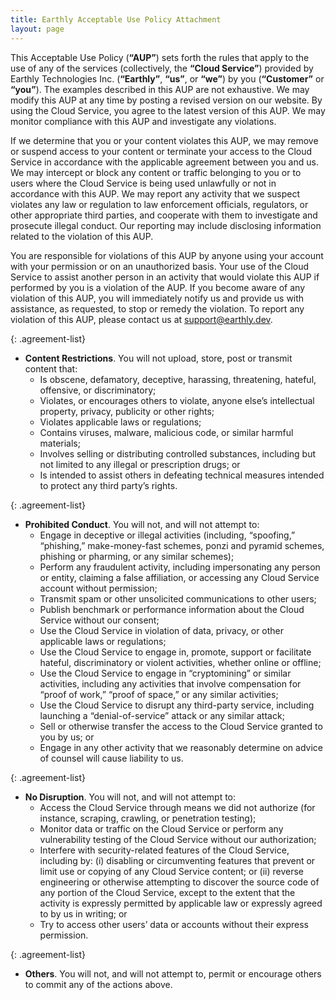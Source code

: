 ```yaml
---
title: Earthly Acceptable Use Policy Attachment
layout: page
---
```


<link rel="stylesheet" href="/assets/css/subpage.css">

This Acceptable Use Policy (**“AUP”**) sets forth the rules that apply to the use of any of the services (collectively, the **“Cloud Service”**) provided by Earthly Technologies Inc. (**“Earthly”**, **“us”**, or **“we”**) by you (**“Customer”** or **“you”**). The examples described in this AUP are not exhaustive. We may modify this AUP at any time by posting a revised version on our website. By using the Cloud Service, you agree to the latest version of this AUP. We may monitor compliance with this AUP and investigate any violations.

If we determine that you or your content violates this AUP, we may remove or suspend access to your content or terminate your access to the Cloud Service in accordance with the applicable agreement between you and us. We may intercept or block any content or traffic belonging to you or to users where the Cloud Service is being used unlawfully or not in accordance with this AUP. We may report any activity that we suspect violates any law or regulation to law enforcement officials, regulators, or other appropriate third parties, and cooperate with them to investigate and prosecute illegal conduct. Our reporting may include disclosing information related to the violation of this AUP.

You are responsible for violations of this AUP by anyone using your account with your permission or on an unauthorized basis. Your use of the Cloud Service to assist another person in an activity that would violate this AUP if performed by you is a violation of the AUP. If you become aware of any violation of this AUP, you will immediately notify us and provide us with assistance, as requested, to stop or remedy the violation. To report any violation of this AUP, please contact us at [support@earthly.dev](mailto:support@earthly.dev).

{: .agreement-list}
- **Content Restrictions**. You will not upload, store, post or transmit content that:
    - Is obscene, defamatory, deceptive, harassing, threatening, hateful, offensive, or discriminatory;
    - Violates, or encourages others to violate, anyone else’s intellectual property, privacy, publicity or other rights;
    - Violates applicable laws or regulations;
    - Contains viruses, malware, malicious code, or similar harmful materials;
    - Involves selling or distributing controlled substances, including but not limited to any illegal or prescription drugs; or
    - Is intended to assist others in defeating technical measures intended to protect any third party’s rights.

{: .agreement-list}
- **Prohibited Conduct**. You will not, and will not attempt to:
    - Engage in deceptive or illegal activities (including, “spoofing,” “phishing,” make-money-fast schemes, ponzi and pyramid schemes, phishing or pharming, or any similar schemes); 
    - Perform any fraudulent activity, including impersonating any person or entity, claiming a false affiliation, or accessing any Cloud Service account without permission;
    - Transmit spam or other unsolicited communications to other users; 
    - Publish benchmark or performance information about the Cloud Service without our consent;
    - Use the Cloud Service in violation of data, privacy, or other applicable laws or regulations; 
    - Use the Cloud Service to engage in, promote, support or facilitate hateful, discriminatory or violent activities, whether online or offline;
    - Use the Cloud Service to engage in “cryptomining” or similar activities, including any activities  that involve compensation for “proof of work,” “proof of space,” or any similar activities;
    - Use the Cloud Service to disrupt any third-party service, including launching a “denial-of-service” attack or any similar attack;
    - Sell or otherwise transfer the access to the Cloud Service granted to you by us; or
    - Engage in any other activity that we reasonably determine on advice of counsel will cause liability to us.

{: .agreement-list}
- **No Disruption**. You will not, and will not attempt to:
    - Access the Cloud Service through means we did not authorize (for instance, scraping, crawling, or penetration testing);
    - Monitor data or traffic on the Cloud Service or perform any vulnerability testing of the Cloud Service without our authorization;
    - Interfere with security-related features of the Cloud Service, including by: (i) disabling or circumventing features that prevent or limit use or copying of any Cloud Service content; or (ii) reverse engineering or otherwise attempting to discover the source code of any portion of the Cloud Service, except to the extent that the activity is expressly permitted by applicable law or expressly agreed to by us in writing; or
    - Try to access other users’ data or accounts without their express permission.

{: .agreement-list}
- **Others**. You will not, and will not attempt to, permit or encourage others to commit any of the actions above.
